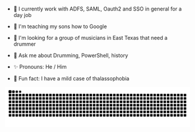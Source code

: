 #

- 🔐 I currently work with ADFS, SAML, Oauth2
     and SSO in general for a day job

- 🌱 I'm teaching my sons how to Google

- 🥁 I'm looking for a group of musicians in
     East Texas that need a drummer

- 💬 Ask me about Drumming, PowerShell, history

- ✨ Pronouns: He / Him

- 🌊 Fun fact: I have a mild case of thalassophobia

![snakey](https://raw.githubusercontent.com/anthonycastaneda/shellweb/606540a4514fd466dcd214cff47601f73bb400f7/snake.svg)

